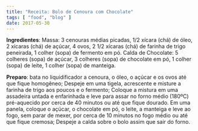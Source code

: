 ```yaml
---
title: "Receita: Bolo de Cenoura com Chocolate"
tags: [ "food", "blog" ]
date: 2017-05-30
---
```


**Ingredientes**: Massa: 3 cenouras médias picadas, 1/2 xícara (chá) de óleo, 2 xícaras (chá) de açúcar, 4 ovos, 2 1/2 xícaras (chá) de farinha de trigo peneirada, 1 colher (sopa) de fermento em pó. Calda de Chocolate: 5 colheres (sopa) de açúcar, 3 colheres (sopa) de chocolate em pó, 1 colher (sopa) de leite, 1 colher (sopa) de manteiga.

**Preparo**: bata no liquidificador a cenoura, o óleo, o açúcar e os ovos até que fique homogêneo; Despeje em uma tigela, acrescente e misture a farinha de trigo aos poucos e o fermento; Coloque a mistura em uma assadeira untada e enfarinhada e leve para assar no forno médio (180ºC) pré-aquecido por cerca de 40 minutos ou até que fique dourado.  Em uma panela, coloque o açúcar, o chocolate em pó, o leite, a manteiga e leve ao fogo, sem parar de mexer, por cerca de 10 minutos no fogo médio ou até que fique cremosa; Despeje a calda sobre o bolo assim que sair do forno.
